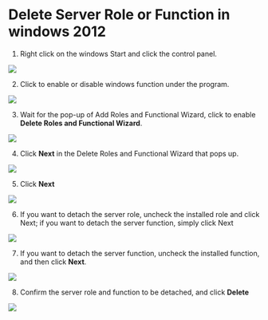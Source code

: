 # Delete Server Role or Function in windows 2012
1. Right click on the windows Start and click the control panel.

![](https://github.com/jdcloudcom/cn/blob/edit/image/Elastic-Compute/Virtual-Machine/Windows/winserver%202012%E5%88%A0%E9%99%A4%E6%9C%8D%E5%8A%A1%E5%99%A8%E8%A7%92%E8%89%B2%E6%88%96%E5%8A%9F%E8%83%BD01.png)

2. Click to enable or disable windows function under the program.

![](https://github.com/jdcloudcom/cn/blob/edit/image/Elastic-Compute/Virtual-Machine/Windows/winserver%202012%E5%88%A0%E9%99%A4%E6%9C%8D%E5%8A%A1%E5%99%A8%E8%A7%92%E8%89%B2%E6%88%96%E5%8A%9F%E8%83%BD02.png)

3. Wait for the pop-up of Add Roles and Functional Wizard, click to enable **Delete Roles and Functional Wizard**.

![](https://github.com/jdcloudcom/cn/blob/edit/image/Elastic-Compute/Virtual-Machine/Windows/winserver%202012%E5%88%A0%E9%99%A4%E6%9C%8D%E5%8A%A1%E5%99%A8%E8%A7%92%E8%89%B2%E6%88%96%E5%8A%9F%E8%83%BD03.png)

4. Click **Next** in the Delete Roles and Functional Wizard that pops up.

![](https://github.com/jdcloudcom/cn/blob/edit/image/Elastic-Compute/Virtual-Machine/Windows/winserver%202012%E5%88%A0%E9%99%A4%E6%9C%8D%E5%8A%A1%E5%99%A8%E8%A7%92%E8%89%B2%E6%88%96%E5%8A%9F%E8%83%BD04.png)

5. Click **Next**

![](https://github.com/jdcloudcom/cn/blob/edit/image/Elastic-Compute/Virtual-Machine/Windows/winserver%202012%E5%88%A0%E9%99%A4%E6%9C%8D%E5%8A%A1%E5%99%A8%E8%A7%92%E8%89%B2%E6%88%96%E5%8A%9F%E8%83%BD05.png)

6. If you want to detach the server role, uncheck the installed role and click Next; if you want to detach the server function, simply click Next

![](https://github.com/jdcloudcom/cn/blob/edit/image/Elastic-Compute/Virtual-Machine/Windows/winserver%202012%E5%88%A0%E9%99%A4%E6%9C%8D%E5%8A%A1%E5%99%A8%E8%A7%92%E8%89%B2%E6%88%96%E5%8A%9F%E8%83%BD06.png)

7. If you want to detach the server function, uncheck the installed function, and then click **Next**.

![](https://github.com/jdcloudcom/cn/blob/edit/image/Elastic-Compute/Virtual-Machine/Windows/winserver%202012%E5%88%A0%E9%99%A4%E6%9C%8D%E5%8A%A1%E5%99%A8%E8%A7%92%E8%89%B2%E6%88%96%E5%8A%9F%E8%83%BD07.png)

8. Confirm the server role and function to be detached, and click **Delete**

![](https://github.com/jdcloudcom/cn/blob/edit/image/Elastic-Compute/Virtual-Machine/Windows/winserver%202012%E5%88%A0%E9%99%A4%E6%9C%8D%E5%8A%A1%E5%99%A8%E8%A7%92%E8%89%B2%E6%88%96%E5%8A%9F%E8%83%BD08.png)
